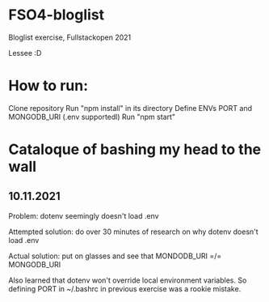 # FSO4-bloglist
Bloglist exercise, Fullstackopen 2021

Lessee :D

# How to run:

Clone repository
Run "npm install" in its directory
Define ENVs PORT and MONGODB_URI (.env supportedl)
Run "npm start"

# Cataloque of bashing my head to the wall

## 10.11.2021

Problem: dotenv seemingly doesn't load .env

Attempted solution: do over 30 minutes of research on why dotenv doesn't load .env

Actual solution: put on glasses and see that MONDODB_URI =/= MONGODB_URI

Also learned that dotenv won't override local environment variables.
So defining PORT in ~/.bashrc in previous exercise was a rookie mistake.
